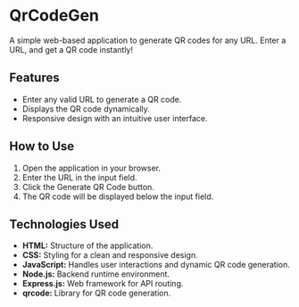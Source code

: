 # QrCodeGen


A simple web-based application to generate QR codes for any URL. Enter a URL, and get a QR code instantly!

## Features

- Enter any valid URL to generate a QR code.
- Displays the QR code dynamically.
- Responsive design with an intuitive user interface.

## How to Use

1. Open the application in your browser.
2. Enter the URL in the input field.
3. Click the Generate QR Code button.
4. The QR code will be displayed below the input field.

## Technologies Used

- **HTML:** Structure of the application.
- **CSS:** Styling for a clean and responsive design.
- **JavaScript:** Handles user interactions and dynamic QR code generation.
- **Node.js:** Backend runtime environment.
- **Express.js:** Web framework for API routing.
- **qrcode:** Library for QR code generation.


